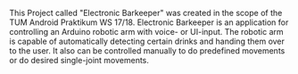This Project called "Electronic Barkeeper" was created in the scope of the TUM Android Praktikum WS 17/18. Electronic Barkeeper is an application for controlling an Arduino robotic arm with voice- or UI-input. The robotic arm is capable of automatically detecting certain drinks and handing them over to the user. It also can be controlled manually to do predefined movements or do desired single-joint movements.

